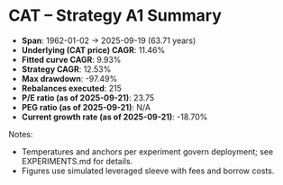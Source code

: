 # CAT – Strategy A1 Summary

- **Span**: 1962-01-02 → 2025-09-19 (63.71 years)
- **Underlying (CAT price) CAGR**: 11.46%
- **Fitted curve CAGR**: 9.93%
- **Strategy CAGR**: 12.53%
- **Max drawdown**: -97.49%
- **Rebalances executed**: 215
- **P/E ratio (as of 2025-09-21)**: 23.75
- **PEG ratio (as of 2025-09-21)**: N/A
- **Current growth rate (as of 2025-09-21)**: -18.70%

Notes:

- Temperatures and anchors per experiment govern deployment; see EXPERIMENTS.md for details.
- Figures use simulated leveraged sleeve with fees and borrow costs.


